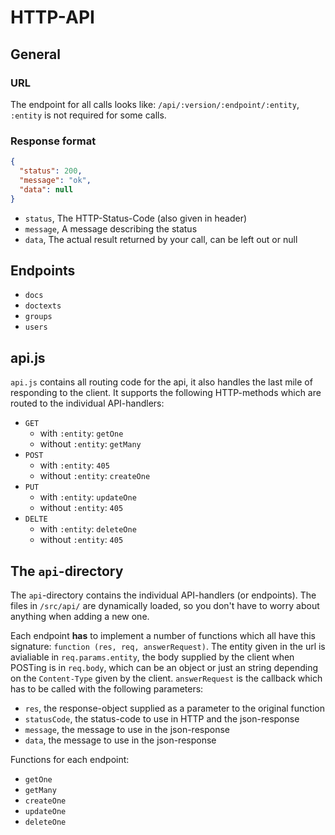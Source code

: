 HTTP-API
========

General
-------

### URL
The endpoint for all calls looks like: `/api/:version/:endpoint/:entity`, `:entity` is not required for some calls.

### Response format
```JSON
{
  "status": 200,
  "message": "ok",
  "data": null
}
```
* `status`, The HTTP-Status-Code (also given in header)
* `message`, A message describing the status
* `data`, The actual result returned by your call, can be left out or null


Endpoints
---------
* `docs`
* `doctexts`
* `groups`
* `users`


api.js
------
`api.js` contains all routing code for the api, it also handles the last mile of responding to the client.
It supports the following HTTP-methods which are routed to the individual API-handlers:

* `GET`
  - with `:entity`: `getOne`
  - without `:entity`: `getMany`
* `POST`
  - with `:entity`: `405`
  - without `:entity`: `createOne`
* `PUT`
  - with `:entity`: `updateOne`
  - without `:entity`: `405`
* `DELTE`
  - with `:entity`: `deleteOne`
  - without `:entity`: `405`


The `api`-directory
-------------------
The `api`-directory contains the individual API-handlers (or endpoints).
The files in `/src/api/` are dynamically loaded, so you don't have to worry about anything when adding a new one.

Each endpoint **has** to implement a number of functions which all have this signature: `function (res, req, answerRequest)`.
The entity given in the url is avialiable in `req.params.entity`, the body supplied by the client when POSTing is in `req.body`,
which can be an object or just an string depending on the `Content-Type` given by the client.
`answerRequest` is the callback which has to be called with the following parameters:
* `res`, the response-object supplied as a parameter to the original function
* `statusCode`, the status-code to use in HTTP and the json-response
* `message`, the message to use in the json-response
* `data`, the message to use in the json-response

Functions for each endpoint:
* `getOne`
* `getMany`
* `createOne`
* `updateOne`
* `deleteOne`
